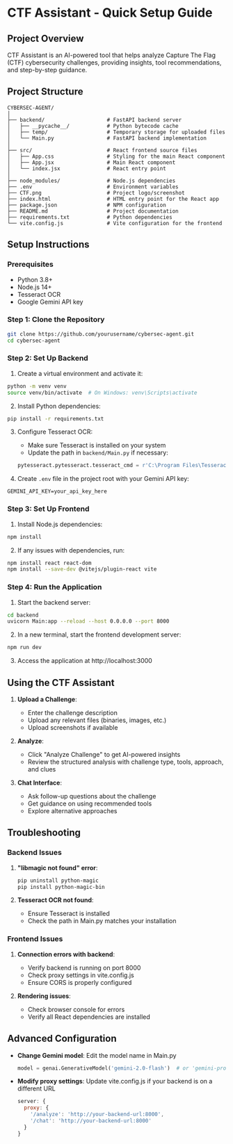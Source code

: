 # CTF Assistant - Quick Setup Guide

## Project Overview
CTF Assistant is an AI-powered tool that helps analyze Capture The Flag (CTF) cybersecurity challenges, providing insights, tool recommendations, and step-by-step guidance.

## Project Structure
```
CYBERSEC-AGENT/
│
├── backend/                    # FastAPI backend server
│   ├── __pycache__/            # Python bytecode cache
│   ├── temp/                   # Temporary storage for uploaded files
│   └── Main.py                 # FastAPI backend implementation
│
├── src/                        # React frontend source files
│   ├── App.css                 # Styling for the main React component
│   ├── App.jsx                 # Main React component
│   └── index.jsx               # React entry point
│
├── node_modules/               # Node.js dependencies
├── .env                        # Environment variables
├── CTF.png                     # Project logo/screenshot
├── index.html                  # HTML entry point for the React app
├── package.json                # NPM configuration
├── README.md                   # Project documentation
├── requirements.txt            # Python dependencies
└── vite.config.js              # Vite configuration for the frontend
```

## Setup Instructions

### Prerequisites
- Python 3.8+
- Node.js 14+
- Tesseract OCR
- Google Gemini API key

### Step 1: Clone the Repository
```bash
git clone https://github.com/yourusername/cybersec-agent.git
cd cybersec-agent
```

### Step 2: Set Up Backend

1. Create a virtual environment and activate it:
```bash
python -m venv venv
source venv/bin/activate  # On Windows: venv\Scripts\activate
```

2. Install Python dependencies:
```bash
pip install -r requirements.txt
```

3. Configure Tesseract OCR:
   - Make sure Tesseract is installed on your system
   - Update the path in `backend/Main.py` if necessary:
   ```python
   pytesseract.pytesseract.tesseract_cmd = r'C:\Program Files\Tesseract-OCR\tesseract.exe'
   ```

4. Create `.env` file in the project root with your Gemini API key:
```
GEMINI_API_KEY=your_api_key_here
```

### Step 3: Set Up Frontend

1. Install Node.js dependencies:
```bash
npm install
```

2. If any issues with dependencies, run:
```bash
npm install react react-dom
npm install --save-dev @vitejs/plugin-react vite
```

### Step 4: Run the Application

1. Start the backend server:
```bash
cd backend
uvicorn Main:app --reload --host 0.0.0.0 --port 8000
```

2. In a new terminal, start the frontend development server:
```bash
npm run dev
```

3. Access the application at http://localhost:3000

## Using the CTF Assistant

1. **Upload a Challenge**:
   - Enter the challenge description
   - Upload any relevant files (binaries, images, etc.)
   - Upload screenshots if available

2. **Analyze**:
   - Click "Analyze Challenge" to get AI-powered insights
   - Review the structured analysis with challenge type, tools, approach, and clues

3. **Chat Interface**:
   - Ask follow-up questions about the challenge
   - Get guidance on using recommended tools
   - Explore alternative approaches

## Troubleshooting

### Backend Issues

1. **"libmagic not found" error**:
   ```bash
   pip uninstall python-magic
   pip install python-magic-bin
   ```

2. **Tesseract OCR not found**:
   - Ensure Tesseract is installed
   - Check the path in Main.py matches your installation

### Frontend Issues

1. **Connection errors with backend**:
   - Verify backend is running on port 8000
   - Check proxy settings in vite.config.js
   - Ensure CORS is properly configured

2. **Rendering issues**:
   - Check browser console for errors
   - Verify all React dependencies are installed

## Advanced Configuration

- **Change Gemini model**: Edit the model name in Main.py
  ```python
  model = genai.GenerativeModel('gemini-2.0-flash')  # or 'gemini-pro'
  ```

- **Modify proxy settings**: Update vite.config.js if your backend is on a different URL
  ```javascript
  server: {
    proxy: {
      '/analyze': 'http://your-backend-url:8000',
      '/chat': 'http://your-backend-url:8000'
    }
  }
  ```
